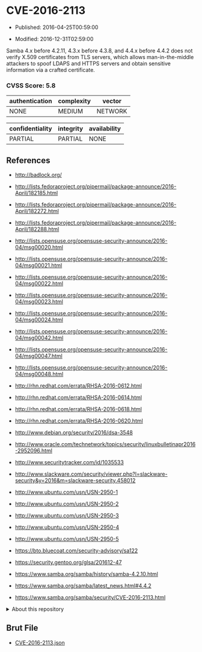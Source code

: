 # CVE-2016-2113

- Published: 2016-04-25T00:59:00

- Modified: 2016-12-31T02:59:00

Samba 4.x before 4.2.11, 4.3.x before 4.3.8, and 4.4.x before 4.4.2 does not verify X.509 certificates from TLS servers, which allows man-in-the-middle attackers to spoof LDAPS and HTTPS servers and obtain sensitive information via a crafted certificate.

### CVSS Score: **5.8**

| authentication | complexity | vector |
| --- | --- | --- |
| NONE | MEDIUM | NETWORK |

| confidentiality | integrity | availability |
| --- | --- | --- |
| PARTIAL | PARTIAL | NONE |

## References

* http://badlock.org/

* http://lists.fedoraproject.org/pipermail/package-announce/2016-April/182185.html

* http://lists.fedoraproject.org/pipermail/package-announce/2016-April/182272.html

* http://lists.fedoraproject.org/pipermail/package-announce/2016-April/182288.html

* http://lists.opensuse.org/opensuse-security-announce/2016-04/msg00020.html

* http://lists.opensuse.org/opensuse-security-announce/2016-04/msg00021.html

* http://lists.opensuse.org/opensuse-security-announce/2016-04/msg00022.html

* http://lists.opensuse.org/opensuse-security-announce/2016-04/msg00023.html

* http://lists.opensuse.org/opensuse-security-announce/2016-04/msg00024.html

* http://lists.opensuse.org/opensuse-security-announce/2016-04/msg00042.html

* http://lists.opensuse.org/opensuse-security-announce/2016-04/msg00047.html

* http://lists.opensuse.org/opensuse-security-announce/2016-04/msg00048.html

* http://rhn.redhat.com/errata/RHSA-2016-0612.html

* http://rhn.redhat.com/errata/RHSA-2016-0614.html

* http://rhn.redhat.com/errata/RHSA-2016-0618.html

* http://rhn.redhat.com/errata/RHSA-2016-0620.html

* http://www.debian.org/security/2016/dsa-3548

* http://www.oracle.com/technetwork/topics/security/linuxbulletinapr2016-2952096.html

* http://www.securitytracker.com/id/1035533

* http://www.slackware.com/security/viewer.php?l=slackware-security&y=2016&m=slackware-security.458012

* http://www.ubuntu.com/usn/USN-2950-1

* http://www.ubuntu.com/usn/USN-2950-2

* http://www.ubuntu.com/usn/USN-2950-3

* http://www.ubuntu.com/usn/USN-2950-4

* http://www.ubuntu.com/usn/USN-2950-5

* https://bto.bluecoat.com/security-advisory/sa122

* https://security.gentoo.org/glsa/201612-47

* https://www.samba.org/samba/history/samba-4.2.10.html

* https://www.samba.org/samba/latest_news.html#4.4.2

* https://www.samba.org/samba/security/CVE-2016-2113.html

<details>
<summary>About this repository</summary> 

  This repository is part of the project [Live Hack CVE](https://github.com/Live-Hack-CVE). Main website can be found [www.live-hack.org](https://www.live-hack.org) 
  
  Made by [Sn0wAlice](https://github.com/Sn0wAlice) for the people that care about security and need to have a feed of the latest CVEs. Hope you enjoy it, don't forget to star the repo and follow me on [Twitter](https://twitter.com/Sn0wAlice) and [Github](https://github.com/Sn0wAlice). And that is my [personnal website](https://www.alice-snow.me/)

  - [Home Page](https://github.com/Live-Hack-CVE)
  - [Framework](https://github.com/Live-Hack-CVE/cve-framework)
  - [CVE database](https://github.com/Live-Hack-CVE/full_database)
  - [Changelog](https://github.com/Live-Hack-CVE/Changelog)
</details>

## Brut File

* [CVE-2016-2113.json](https://raw.githubusercontent.com/Live-Hack-CVE/full_database/main/cves/2016/CVE-2016-2113.json)

